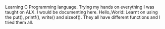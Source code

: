 Learning C Programming language. Trying my hands on everything I was taught on ALX. I would be documenting here.
Hello_World: Learnt on using the put(), printf(), write() and sizeof(). They all have different functions and I tried them all. 
